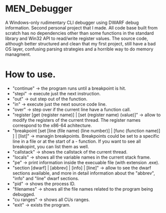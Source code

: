# MEN_Debugger
A Windows-only rudimentary CLI debugger using DWARF debug information.
Second personal project that I made.
All code base built from scratch has no dependencies other than some functions in the standard library and Win32 API to read/write register values.
The source code, although better structured and clean that my first project, still have a bad OS layer, confusing parsing strategies and a horrible way to do memory managment.

# How to use.
- "continue" -> the program runs until a breakpoint is hit.
- "stepi" -> execute just the next instruction.
- "out" -> out step out of the function.
- "in" -> execute just the next source code line.
- "over" -> step over if the current line have a function call.
- "register [get (register name)] | [set (register name) (value)]" -> allow to modify the registers of the current thread. The register names correspond to the x86-64 achitecture.
- "breakpoint [set [line (file name) (line number)] | [func (function name)] ] | [list]" -> managin breakpoints. Breakpoints could be set to a specific line in a file or at the start of a - function. If you want to see all breakopint, you can list them as well.
- "callstack" -> shows the callstack of the current thread.
- "locals" -> shows all the variable names in the current stack frame.
- "pe" -> print information inside the execuable file (with extension .exe).
- "section [dwarf] | [abbrev] | [info] | [line]" -> allow to see the dwarf sections available, and more in detail information about the "abbrev", "info" and "line" dwarf sections.
- "pid" -> shows the process ID.
- "filenames" -> shows all the file names related to the program being debugged.
- "cu ranges" -> shows all CUs ranges.
- "exit" -> exists the program.
